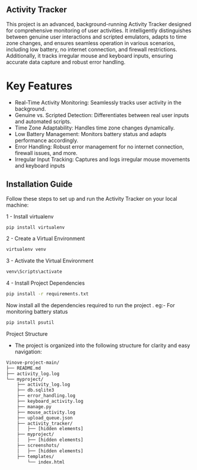 ## Activity Tracker 

This project is an advanced, background-running Activity Tracker designed for comprehensive monitoring of user activities. It intelligently distinguishes between genuine user interactions and scripted emulators, adapts to time zone changes, and ensures seamless operation in various scenarios, including low battery, no internet connection, and firewall restrictions. Additionally, it tracks irregular mouse and keyboard inputs, ensuring accurate data capture and robust error handling.

# Key Features

 * Real-Time Activity Monitoring: Seamlessly tracks user activity in the background.
 * Genuine vs. Scripted Detection: Differentiates between real user inputs and automated scripts.
 * Time Zone Adaptability: Handles time zone changes dynamically.
 * Low Battery Management: Monitors battery status and adapts performance accordingly.
 * Error Handling: Robust error management for no internet connection, firewall issues, and more.
 * Irregular Input Tracking: Captures and logs irregular mouse movements and keyboard inputs

## Installation Guide
Follow these steps to set up and run the Activity Tracker on your local machine:



1 - Install virtualenv

```bash
pip install virtualenv
```
2 - Create a Virtual Environment
```bash
virtualenv venv
```
3 - Activate the Virtual Environment
```bash
venv\Scripts\activate
```
4 - Install Project Dependencies
```bash
pip install -r requirements.txt
```

Now install all the dependencies required to run the project . 
eg:- For monitoring battery status
```bash
pip install psutil
```

Project Structure
* The project is organized into the following structure for clarity and easy navigation:
```bash
Vinove-project-main/
├── README.md
├── activity_log.log
└── myproject/
    ├── activity_log.log
    ├── db.sqlite3
    ├── error_handling.log
    ├── keyboard_activity.log
    ├── manage.py
    ├── mouse_activity.log
    ├── upload_queue.json
    ├── activity_tracker/
    │   ├── [hidden elements]
    ├── myproject/
    │   ├── [hidden elements]
    ├── screenshots/
    │   ├── [hidden elements]
    ├── templates/
        └── index.html
```
